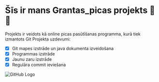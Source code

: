 # Šīs ir mans Grantas_picas projekts :pizza::euro:
Projekts ir veidots kā online picas pasūtīšanas programma, kurā tiek izmantots Git 
Projekta uzdevumi:
- [x] Git mapes izstrāde un java dokumenta izveidošana
- [x] Programmas izstrāde
- [x] Jaunu zaru izstrāde
- [x] Regulāra commit ieviešana

![GitHub Logo](https://encrypted-tbn0.gstatic.com/images?q=tbn:ANd9GcTWBl2Tp8c_mRVbjeAl9Kvw7oaOMRSa21x45g&usqp=CAU)

